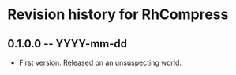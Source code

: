 # Revision history for RhCompress

## 0.1.0.0 -- YYYY-mm-dd

* First version. Released on an unsuspecting world.
